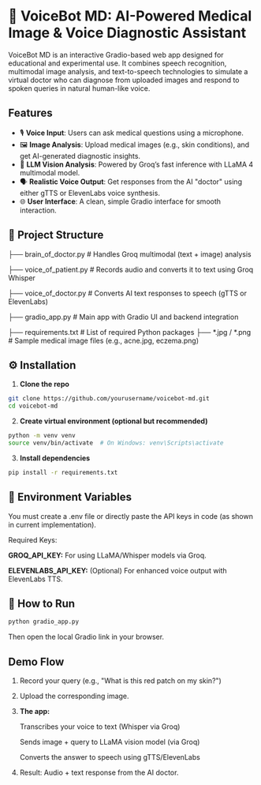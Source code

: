 
# 🧠 VoiceBot MD: AI-Powered Medical Image & Voice Diagnostic Assistant

VoiceBot MD is an interactive Gradio-based web app designed for educational and experimental use. It combines speech recognition, multimodal image analysis, and text-to-speech technologies to simulate a virtual doctor who can diagnose from uploaded images and respond to spoken queries in natural human-like voice.


## Features

- 🎙️ **Voice Input**: Users can ask medical questions using a microphone.
- 🖼️ **Image Analysis**: Upload medical images (e.g., skin conditions), and get AI-generated diagnostic insights.
- 🧠 **LLM Vision Analysis**: Powered by Groq’s fast inference with LLaMA 4 multimodal model.
- 🗣️ **Realistic Voice Output**: Get responses from the AI "doctor" using either gTTS or ElevenLabs voice synthesis.
- 🌐 **User Interface**: A clean, simple Gradio interface for smooth interaction.


## 📁 Project Structure

├── brain_of_doctor.py # Handles Groq multimodal (text + image) analysis

├── voice_of_patient.py # Records audio and converts it to text using Groq Whisper

├── voice_of_doctor.py # Converts AI text responses to speech (gTTS or ElevenLabs)

├── gradio_app.py # Main app with Gradio UI and backend integration

├── requirements.txt # List of required Python packages
├── *.jpg / *.png # Sample medical image files (e.g., acne.jpg, eczema.png)

##  ⚙️ Installation

1. **Clone the repo**
```bash
git clone https://github.com/yourusername/voicebot-md.git
cd voicebot-md
```

2. **Create virtual environment (optional but recommended)**
```bash 
python -m venv venv
source venv/bin/activate  # On Windows: venv\Scripts\activate
```
3. **Install dependencies**
```bash
pip install -r requirements.txt
```







## 🔑 Environment Variables

You must create a .env file or directly paste the API keys in code (as shown in current implementation).

Required Keys:

**GROQ_API_KEY:** For using LLaMA/Whisper models via Groq.

**ELEVENLABS_API_KEY:** (Optional) For enhanced voice output with ElevenLabs TTS.

## 🧪 How to Run

```bash
python gradio_app.py
```

Then open the local Gradio link in your browser.

## Demo Flow

1. Record your query (e.g., "What is this red patch on my skin?")

2. Upload the corresponding image.

3. **The app:**

    Transcribes your voice to text (Whisper via Groq)

    Sends image + query to LLaMA vision model (via Groq)

    Converts the answer to speech using gTTS/ElevenLabs

4. Result: Audio + text response from the AI doctor.



